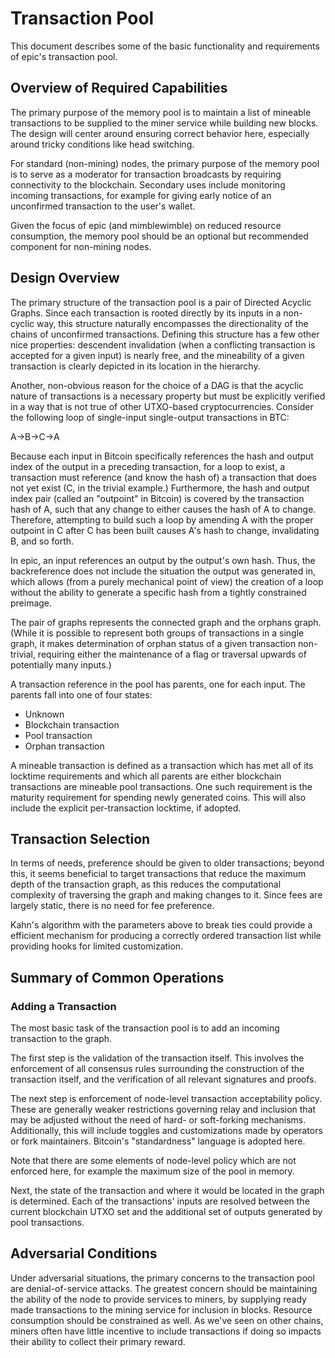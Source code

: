 # Transaction Pool

This document describes some of the basic functionality and requirements of epic's transaction pool.

## Overview of Required Capabilities

The primary purpose of the memory pool is to maintain a list of mineable transactions to be supplied to the miner service while building new blocks. The design will center around ensuring correct behavior here, especially around tricky conditions like head switching.

For standard (non-mining) nodes, the primary purpose of the memory pool is to serve as a moderator for transaction broadcasts by requiring connectivity to the blockchain. Secondary uses include monitoring incoming transactions, for example for giving early notice of an unconfirmed transaction to the user's wallet.

Given the focus of epic (and mimblewimble) on reduced resource consumption, the memory pool should be an optional but recommended component for non-mining nodes.

## Design Overview

The primary structure of the transaction pool is a pair of Directed Acyclic Graphs. Since each transaction is rooted directly by its inputs in a non-cyclic way, this structure naturally encompasses the directionality of the chains of unconfirmed transactions. Defining this structure has a few other nice properties: descendent invalidation (when a conflicting transaction is accepted for a given input) is nearly free, and the mineability of a given transaction is clearly depicted in its location in the hierarchy.

Another, non-obvious reason for the choice of a DAG is that the acyclic nature of transactions is a necessary property but must be explicitly verified in a way that is not true of other UTXO-based cryptocurrencies. Consider the following loop of single-input single-output transactions in BTC:

A->B->C->A

Because each input in Bitcoin specifically references the hash and output index of the output in a preceding transaction, for a loop to exist, a transaction must reference (and know the hash of) a transaction that does not yet exist (C, in the trivial example.) Furthermore, the hash and output index pair (called an "outpoint" in Bitcoin) is covered by the transaction hash of A, such that any change to either causes the hash of A to change. Therefore, attempting to build such a loop by amending A with the proper outpoint in C after C has been built causes A's hash to change, invalidating B, and so forth.

In epic, an input references an output by the output's own hash. Thus, the backreference does not include the situation the output was generated in, which allows (from a purely mechanical point of view) the creation of a loop without the ability to generate a specific hash from a tightly constrained preimage.

The pair of graphs represents the connected graph and the orphans graph. (While it is possible to represent both groups of transactions in a single graph, it makes determination of orphan status of a given transaction non-trivial, requiring either the maintenance of a flag or traversal upwards of potentially many inputs.)

A transaction reference in the pool has parents, one for each input. The parents fall into one of four states:

* Unknown
* Blockchain transaction
* Pool transaction
* Orphan transaction

A mineable transaction is defined as a transaction which has met all of its locktime requirements and which all parents are either blockchain transactions are mineable pool transactions. One such requirement is the maturity requirement for spending newly generated coins. This will also include the explicit per-transaction locktime, if adopted.

## Transaction Selection

In terms of needs, preference should be given to older transactions; beyond this, it seems beneficial to target transactions that reduce the maximum depth of the transaction graph, as this reduces the computational complexity of traversing the graph and making changes to it. Since fees are largely static, there is no need for fee preference.

Kahn's algorithm with the parameters above to break ties could provide a efficient mechanism for producing a correctly ordered transaction list while providing hooks for limited customization.

## Summary of Common Operations

### Adding a Transaction

The most basic task of the transaction pool is to add an incoming transaction to the graph.

The first step is the validation of the transaction itself. This involves the enforcement of all consensus rules surrounding the construction of the transaction itself, and the verification of all relevant signatures and proofs.

The next step is enforcement of node-level transaction acceptability policy. These are generally weaker restrictions governing relay and inclusion that may be adjusted without the need of hard- or soft-forking mechanisms. Additionally, this will include toggles and customizations made by operators or fork maintainers. Bitcoin's "standardness" language is adopted here.

Note that there are some elements of node-level policy which are not enforced here, for example the maximum size of the pool in memory.

Next, the state of the transaction and where it would be located in the graph is determined. Each of the transactions' inputs are resolved between the current blockchain UTXO set and the additional set of outputs generated by pool transactions.

## Adversarial Conditions

Under adversarial situations, the primary concerns to the transaction pool are denial-of-service attacks. The greatest concern should be maintaining the ability of the node to provide services to miners, by supplying ready made transactions to the mining service for inclusion in blocks. Resource consumption should be constrained as well. As we've seen on other chains, miners often have little incentive to include transactions if doing so impacts their ability to collect their primary reward.
